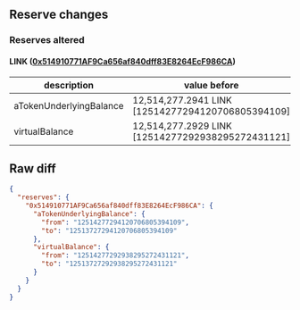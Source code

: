 ## Reserve changes

### Reserves altered

#### LINK ([0x514910771AF9Ca656af840dff83E8264EcF986CA](https://etherscan.io/address/0x514910771AF9Ca656af840dff83E8264EcF986CA))

| description | value before | value after |
| --- | --- | --- |
| aTokenUnderlyingBalance | 12,514,277.2941 LINK [12514277294120706805394109] | 12,513,727.2941 LINK [12513727294120706805394109] |
| virtualBalance | 12,514,277.2929 LINK [12514277292938295272431121] | 12,513,727.2929 LINK [12513727292938295272431121] |


## Raw diff

```json
{
  "reserves": {
    "0x514910771AF9Ca656af840dff83E8264EcF986CA": {
      "aTokenUnderlyingBalance": {
        "from": "12514277294120706805394109",
        "to": "12513727294120706805394109"
      },
      "virtualBalance": {
        "from": "12514277292938295272431121",
        "to": "12513727292938295272431121"
      }
    }
  }
}
```